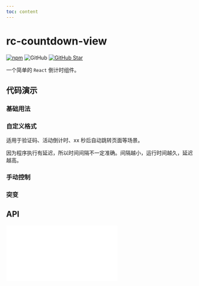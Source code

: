 ```yaml
---
toc: content
---
```


# rc-countdown-view

[![npm][npm]][npm-url] ![GitHub](https://img.shields.io/github/license/caijf/rc-countdown-view.svg) [![GitHub Star][github-star]][github-url]

一个简单的 `React` 倒计时组件。

## 代码演示

### 基础用法

<code src="../src/demos/basic.tsx"></code>

### 自定义格式

适用于验证码、活动倒计时、xx 秒后自动跳转页面等场景。

<code src="../src/demos/format.tsx"></code>

因为程序执行有延迟，所以时间间隔不一定准确。间隔越小，运行时间越久，延迟越高。

### 手动控制

<code src="../src/demos/control.tsx"></code>

### 突变

<code src="../src/demos/mutate.tsx"></code>

## API

<embed src="../README.md#L35-L1000"></embed>

[npm]: https://img.shields.io/npm/v/rc-countdown-view.svg
[npm-url]: https://npmjs.com/package/rc-countdown-view
[github-star]: https://img.shields.io/github/stars/caijf/rc-countdown-view?style=social
[github-url]: https://github.com/caijf/rc-countdown-view
